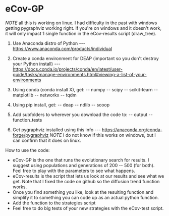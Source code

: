 # eCov-GP


*NOTE* all this is working on linux. I had difficulty in the past with windows getting pygraphviz working right. If you're on windows and it doesn't work, it will only impact 1 single function in the eCov-results script (draw_tree). 

1. Use Anaconda distro of Python --- https://www.anaconda.com/products/individual
2. Create a conda environment for DEAP (important so you don't destroy your Python install) --- https://docs.conda.io/projects/conda/en/latest/user-guide/tasks/manage-environments.html#viewing-a-list-of-your-environments
3. Using conda (conda install X), get:
-- numpy
-- scipy
-- scikit-learn
-- matplotlib
-- networkx
-- tqdm

4. Using pip install, get:
-- deap
-- ndlib
-- scoop

5. Add subfolders to wherever you download the code to:
-- output
-- function_tests

6. Get pygraphviz installed using this info --- https://anaconda.org/conda-forge/pygraphviz
*NOTE* I do not know if this works on windows, but I can confirm that it does on linux. 

How to use the code:
- eCov-GP is the one that runs the evolutionary search for results. I suggest using populations and generations of 200 -- 500 (for both). Feel free to play with the parameters to see what happens. 
- eCov-results is the script that lets us look at our results and see what we get. Note that I fixed the code on github so the diffusion trend function works.
- Once you find something you like, look at the resulting function and simplify it to something you can code up as an actual python function. 
- Add the function to the strategies script
- Feel free to do big tests of your new strategies with the eCov-test script. 
